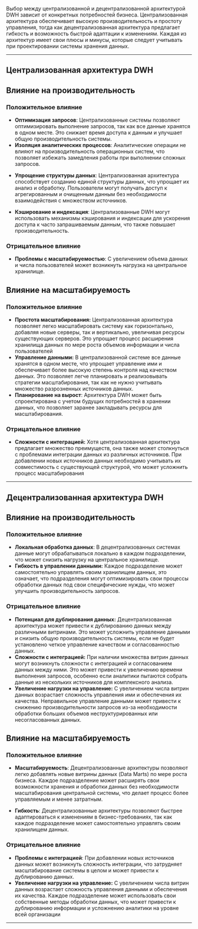 
Выбор между централизованной и децентрализованной архитектурой DWH зависит от конкретных потребностей бизнеса. Централизованная архитектура обеспечивает высокую производительность и простоту управления, тогда как децентрализованная архитектура предлагает гибкость и возможность быстрой адаптации к изменениям. Каждая из архитектур имеет свои плюсы и минусы, которые следует учитывать при проектировании системы хранения данных.

---

## Централизованная архитектура DWH

## Влияние на производительность

### Положительное влияние

- **Оптимизация запросов**: Централизованные системы позволяют оптимизировать выполнение запросов, так как все данные хранятся в одном месте. Это снижает время доступа к данным и улучшает общую производительность системы.
- **Изоляция аналитических процессов**: Аналитические операции не влияют на производительность операционных систем, что позволяет избежать замедления работы при выполнении сложных запросов.
* **Упрощение структуры данных**: Централизованная архитектура способствует созданию единой структуры данных, что упрощает их анализ и обработку. Пользователи могут получать доступ к агрегированным и очищенным данным без необходимости взаимодействия с множеством источников.
- **Кэширование и индексация**: Централизованные DWH могут использовать механизмы кэширования и индексации для ускорения доступа к часто запрашиваемым данным, что также повышает производительность.
### Отрицательное влияние

- **Проблемы с масштабируемостью**: С увеличением объема данных и числа пользователей может возникнуть нагрузка на центральное хранилище.

## Влияние на масштабируемость

### Положительное влияние

- **Простота масштабирования:** Централизованная архитектура позволяет легко масштабировать систему как горизонтально, добавляя новые серверы, так и вертикально, увеличивая ресурсы существующих серверов. Это упрощает процесс расширения хранилища данных по мере роста объемов информации и числа пользователей
- **Управление данными:** В централизованной системе все данные хранятся в одном месте, что упрощает управление ими и обеспечивает более высокую степень контроля над качеством данных. Это позволяет легче планировать и реализовывать стратегии масштабирования, так как не нужно учитывать множество разрозненных источников данных.
- **Планирование на вырост**: Архитектура DWH может быть спроектирована с учетом будущих потребностей в хранении данных, что позволяет заранее закладывать ресурсы для масштабирования.

### Отрицательное влияние

* **Сложности с интеграцией:** Хотя централизованная архитектура предлагает множество преимуществ, она также может столкнуться с проблемами интеграции данных из различных источников. При добавлении новых источников данных необходимо учитывать их совместимость с существующей структурой, что может усложнить процесс масштабирования

---

## Децентрализованная архитектура DWH

## Влияние на производительность

### Положительное влияние

- **Локальная обработка данных**: В децентрализованных системах данные могут обрабатываться локально в каждом подразделении, что может снизить нагрузку на центральное хранилище.
- **Гибкость в управлении данными:** Каждое подразделение может самостоятельно управлять своим хранилищем данных,  это означает, что подразделения могут оптимизировать свои процессы обработки данных под свои специфические нужды, что может улучшить производительность запросов.

### Отрицательное влияние

- **Потенциал для дублирования данных:** Децентрализованная архитектура может привести к дублированию данных между различными витринами. Это может усложнить управление данными и снизить общую производительность системы, если не будет установлено четкое управление качеством и согласованностью данных.
- **Сложности с интеграцией:** При наличии множества витрин данных могут возникнуть сложности с интеграцией и согласованием данных между ними. Это может привести к увеличению времени выполнения запросов, особенно если аналитики пытаются собрать данные из нескольких источников для комплексного анализа.
- **Увеличение нагрузки на управление:** С увеличением числа витрин данных возрастает сложность управления ими и обеспечения их качества. Неправильное управление данными может привести к снижению производительности запросов из-за необходимости обработки больших объемов неструктурированных или несогласованных данных.

## Влияние на масштабируемость

### Положительное влияние

* **Масштабируемость**: Децентрализованные архитектуры позволяют легко добавлять новые витрины данных (Data Marts) по мере роста бизнеса. Каждое подразделение может расширять свои возможности хранения и обработки данных без необходимости масштабирования центральной системы, что делает процесс более управляемым и менее затратным. 
- **Гибкость**: Децентрализованные архитектуры позволяют быстрее адаптироваться к изменениям в бизнес-требованиях, так как каждое подразделение может самостоятельно управлять своим хранилищем данных.

### Отрицательное влияние

- **Проблемы с интеграцией**: При добавлении новых источников данных может возникнуть сложность интеграции, что затрудняет масштабирование системы в целом и может привести к дублированию данных.
- **Увеличение нагрузки на управление:** С увеличением числа витрин данных возрастает сложность управления данными и обеспечения их качества. Каждое подразделение может использовать свои собственные методы обработки данных, что может привести к дублированию информации и усложнению аналитики на уровне всей организации

---

